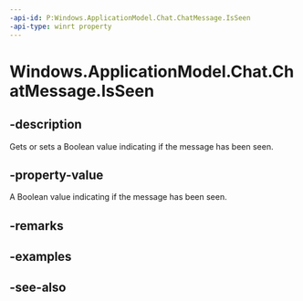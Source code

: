 ```yaml
---
-api-id: P:Windows.ApplicationModel.Chat.ChatMessage.IsSeen
-api-type: winrt property
---
```


<!-- Property syntax
public bool IsSeen { get;  set; }
-->

# Windows.ApplicationModel.Chat.ChatMessage.IsSeen

## -description
Gets or sets a Boolean value indicating if the message has been seen.

## -property-value
A Boolean value indicating if the message has been seen.

## -remarks

## -examples

## -see-also
